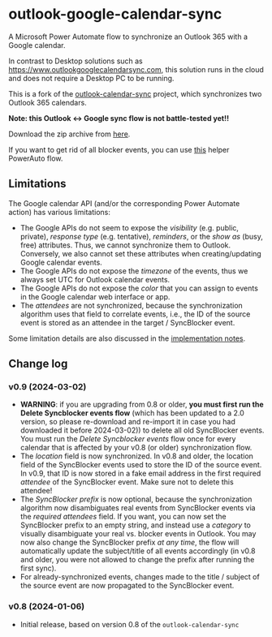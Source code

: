 # outlook-google-calendar-sync
A Microsoft Power Automate flow to synchronize an Outlook 365 with a Google calendar.

In contrast to Desktop solutions such as https://www.outlookgooglecalendarsync.com, this solution runs in the cloud and does not require a Desktop PC to be running.

This is a fork of the [outlook-calendar-sync](https://github.com/MShekow/outlook-calendar-sync) project, which synchronizes two Outlook 365 calendars.

**Note: this Outlook <-> Google sync flow is not battle-tested yet!!**

Download the zip archive from [here](https://github.com/MShekow/outlook-google-calendar-sync/raw/main/Outlook%20Google%20calendar%20sync%20v0.9.zip).

If you want to get rid of all blocker events, you can use [this](https://github.com/MShekow/outlook-google-calendar-sync/raw/main/Delete%20SyncBlocker%20events.zip) helper PowerAuto flow.

## Limitations

The Google calendar API (and/or the corresponding Power Automate action) has various limitations:

- The Google APIs do not seem to expose the _visibility_ (e.g. public, private), _response type_ (e.g. tentative), _reminders_, or the _show as_ (busy, free) attributes. Thus, we cannot synchronize them to Outlook. Conversely, we also cannot set these attributes when creating/updating Google calendar events.
- The Google APIs do not expose the _timezone_ of the events, thus we always set UTC for Outlook calendar events.
- The Google APIs do not expose the _color_ that you can assign to events in the Google calendar web interface or app.
- The _attendees_ are not synchronized, because the synchronization algorithm uses that field to correlate events, i.e., the ID of the source event is stored as an attendee in the target / SyncBlocker event.

Some limitation details are also discussed in the [implementation notes](implementation-notes.md).

## Change log

### v0.9 (2024-03-02)

* **WARNING**: if you are upgrading from 0.8 or older, **you must first run the Delete Syncblocker events flow** (which has been updated to a 2.0 version, so please re-download and re-import it in case you had downloaded it before 2024-03-02)) to delete all old SyncBlocker events. You must run the _Delete Syncblocker events_ flow once for every calendar that is affected by your v0.8 (or older) synchronization flow.
* The _location_ field is now synchronized. In v0.8 and older, the location field of the SyncBlocker events used to store the ID of the source event. In v0.9, that ID is now stored in a fake email address in the first required _attendee_ of the SyncBlocker event. Make sure not to delete this attendee!
* The _SyncBlocker prefix_ is now optional, because the synchronization algorithm now disambiguates real events from SyncBlocker events via the _required attendees_ field. If you want, you can now set the SyncBlocker prefix to an empty string, and instead use a _category_ to visually disambiguate your real vs. blocker events in Outlook. You may now also change the SyncBlocker prefix _at any time_, the flow will automatically update the subject/title of all events accordingly (in v0.8 and older, you were not allowed to change the prefix after running the first sync).
* For already-synchronized events, changes made to the title / subject of the source event are now propagated to the SyncBlocker event.

### v0.8 (2024-01-06)

* Initial release, based on version 0.8 of the `outlook-calendar-sync`
